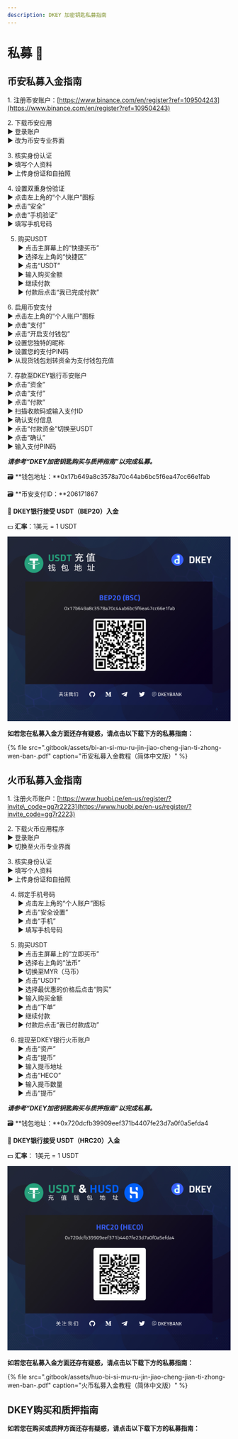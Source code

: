 ```yaml
---
description: DKEY 加密钥匙私募指南
---
```


# 私募 🎯

## 币安私募入金指南

1️. 注册币安账户：[https://www.binance.com/en/register?ref=109504243](https://www.binance.com/en/register?ref=109504243)

2️. 下载币安应用  
   ▶ 登录账户  
   ▶ 改为币安专业界面

3️. 核实身份认证  
   ▶ 填写个人资料  
   ▶ 上传身份证和自拍照

4️. 设置双重身份验证  
   ▶ 点击左上角的“个人账户”图标  
   ▶ 点击“安全”  
   ▶ 点击“手机验证”  
   ▶ 填写手机号码

5. 购买USDT  
   ▶ 点击主屏幕上的“快捷买币”  
   ▶ 选择左上角的“快捷区”  
   ▶ 点击“USDT”  
   ▶ 输入购买金额  
   ▶ 继续付款  
   ▶ 付款后点击“我已完成付款”

6️. 启用币安支付  
   ▶ 点击左上角的“个人账户”图标  
   ▶ 点击“支付”  
   ▶ 点击“开启支付钱包”  
   ▶ 设置您独特的昵称  
   ▶ 设置您的支付PIN码  
   ▶ 从现货钱包划转资金为支付钱包充值

7️. 存款至DKEY银行币安账户  
   ▶ 点击“资金”  
   ▶ 点击“支付”  
   ▶ 点击“付款”  
   ▶ 扫描收款码或输入支付ID  
   ▶ 确认支付信息  
   ▶ 点击“付款资金”切换至USDT  
   ▶ 点击“确认”  
   ▶ 输入支付PIN码

_**请参考“DKEY加密钥匙购买与质押指南”以完成私募。**_



🗃 **钱包地址：**0x17b649a8c3578a70c44ab6bc5f6ea47cc66e1fab

🗃 **币安支付ID：**206171867

🔑 **DKEY银行接受 USDT（BEP20）入金**

💵 **汇率**：1美元 = 1 USDT

![](.gitbook/assets/usdt-deposit-poster_bep20_cn.jpg)

**如若您在私募入金方面还存有疑惑，请点击以下载下方的私募指南：**

{% file src=".gitbook/assets/bi-an-si-mu-ru-jin-jiao-cheng-jian-ti-zhong-wen-ban-.pdf" caption="币安私募入金教程（简体中文版）" %}



## 火币私募入金指南

1️. 注册火币账户：[https://www.huobi.pe/en-us/register/?invite\_code=gg7r2223](https://www.huobi.pe/en-us/register/?invite_code=gg7r2223)

2️. 下载火币应用程序  
   ▶ 登录账户  
   ▶ 切换至火币专业界面

3️. 核实身份认证  
   ▶ 填写个人资料  
   ▶ 上传身份证和自拍照

4. 绑定手机号码  
   ▶ 点击左上角的“个人账户”图标  
   ▶ 点击“安全设置”  
   ▶ 点击“手机”  
   ▶ 填写手机号码

5. 购买USDT  
   ▶ 点击主屏幕上的“立即买币”  
   ▶ 选择右上角的“法币”  
   ▶ 切换至MYR（马币）  
   ▶ 点击“USDT”  
   ▶ 选择最优惠的价格后点击“购买”  
   ▶ 输入购买金额  
   ▶ 点击“下单”  
   ▶ 继续付款  
   ▶ 付款后点击“我已付款成功”

6. 提现至DKEY银行火币账户  
   ▶ 点击“资产”  
   ▶ 点击“提币”  
   ▶ 输入提币地址  
   ▶ 点击“HECO”  
   ▶ 输入提币数量  
   ▶ 点击“提币”

_**请参考“DKEY加密钥匙购买与质押指南”以完成私募。**_



🗃 **钱包地址：**0x720dcfb39909eef371b4407fe23d7a0f0a5efda4

🔑 **DKEY银行接受 USDT（HRC20）入金**

💵 **汇率**： 1美元 = 1 USDT

![](.gitbook/assets/hrc20_usdt-and-husd_cn.jpg)

**如若您在私募入金方面还存有疑惑，请点击以下载下方的私募指南：**

{% file src=".gitbook/assets/huo-bi-si-mu-ru-jin-jiao-cheng-jian-ti-zhong-wen-ban-.pdf" caption="火币私募入金教程（简体中文版）" %}



## DKEY购买和质押指南





**如若您在购买或质押方面还存有疑惑，请点击以下载下方的私募指南：**

